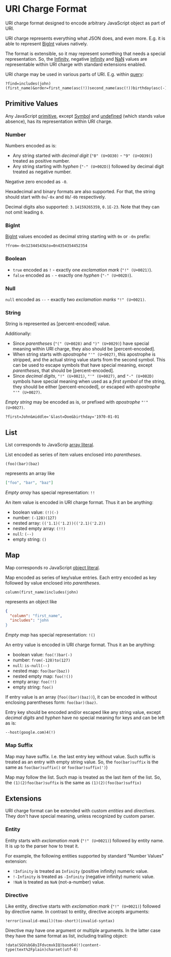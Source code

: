 # URI Charge Format

URI charge format designed to encode arbitrary JavaScript object as part of URI.

URI charge represents everything what JSON does, and even more. E.g. it is able to represent [BigInt] values natively.

The format is extensible, so it may represent something that needs a special representation. So, the [Infinity],
negative [Infinity] and [NaN] values are representable within URI charge with standard extensions enabled.

URI charge may be used in various parts of URI. E.g. within [query]:

```
?find=includes(john)(first_name)&order=first_name(asc(!))second_name(asc(!))birthday(asc(-))&range=from(10)to(20)
```

[bigint]: https://developer.mozilla.org/en-US/docs/Web/JavaScript/Reference/Global_Objects/BigInt
[infinity]: https://developer.mozilla.org/en-US/docs/Web/JavaScript/Reference/Global_Objects/Infinity
[nan]: https://developer.mozilla.org/en-US/docs/Web/JavaScript/Reference/Global_Objects/NaN
[query]: https://www.rfc-editor.org/rfc/rfc3986#section-3.4

## Primitive Values

Any JavaScript [primitive], except [Symbol] and [undefined] (which stands value absence), has its representation within
URI charge.

[primitive]: https://developer.mozilla.org/en-US/docs/Glossary/Primitive
[symbol]: https://developer.mozilla.org/en-US/docs/Web/JavaScript/Reference/Global_Objects/Symbol
[undefined]: https://developer.mozilla.org/en-US/docs/Glossary/undefined

### Number

Numbers encoded as is:

- Any string started with _decimal digit_ (`"0" (U+OO30)` - `"9" (U+OO39)`) treated as positive number.
- Any string starting with _hyphen_ (`"-" (U+002D)`) followed by decimal digit treated as negative number.

Negative zero encoded as `-0`.

Hexadecimal and binary formats are also supported. For that, the string should start with `0x`/`-0x` and `0b`/`-0b` respectively.

Decimal digits also supported: `3.14159265359`, `0.1E-23`. Note that they can not omit leading `0`.

### BigInt

[BigInt] values encoded as decimal string starting with `0n` or `-0n` prefix:

```
?from=-0n12344543&to=0n4354354452354
```

### Boolean

- `true` encoded as `!` - exactly one _exclamation mark_ (`"!" (U+0021)`).
- `false` encoded as `-` - exactly one _hyphen_ (`"-" (U+002D)`).

### Null

`null` encoded as `--` - exactly two _exclamation marks_ `"!" (U+0021)`.

### String

String is represented as [percent-encoded] value.

Additionally:

- Since _parentheses_ (`"(" (U+0028)` and `")" (U+0029)`) have special meaning within URI charge, they also should be
  [percent-encoded].
- When string starts with _apostrophe_ `"'" (U+0027)`, this apostrophe is stripped, and the actual string value starts
  from the second symbol. This can be used to escape symbols that have special meaning, except _parentheses_,
  that should be [percent-encoded].
- Since _decimal digits_, `"!" (U+0021)`, `"'" (U+0027)`, and `"-" (U+002D)` symbols have special meaning when used as a
  _first symbol_ of the string, they should be either [percent-encoded], or escaped with _apostrophe_ `"'" (U+0027)`.

_Empty string_ may be encoded as is, or prefixed with _apostrophe_ `"'" (U+0027)`.

```
?first=John&middle='&last=Doe&birthday='1970-01-01
```

[percent=encoded]: https://www.rfc-editor.org/rfc/rfc3986#section-2.1

## List

List corresponds to JavaScrip [array literal].

List encoded as series of item values enclosed into _parentheses_.

```
(foo)(bar)(baz)
```

represents an array like

```json
["foo", "bar", "baz"]
```

_Empty array_ has special representation: `!!`

An item value is encoded in URI charge format. Thus it an be anything:

- boolean value: `(!)(-)`
- number: `(-128)(127)`
- nested array: `(('1.1)('1.2))(('2.1)('2.2))`
- nested empty array: `(!!)`
- `null`: `(--)`
- empty string: `()`

[array literal]: https://developer.mozilla.org/en-US/docs/Web/JavaScript/Guide/Grammar_and_types#array_literals

## Map

Map corresponds ro JavaScript [object literal].

Map encoded as series of key/value entries. Each entry encoded as key followed by value enclosed into _parentheses_.

```
column(first_name)includes(john)
```

represents an object like

```json
{
  "column": "first_name",
  "includes": "john
}
```

_Empty map_ has special representation: `!()`

An entry value is encoded in URI charge format. Thus it an be anything:

- boolean value: `foo(!)bar(-)`
- number: `from(-128)to(127)`
- `null`: `is-null(--)`
- nested map: `foo(bar(baz))`
- nested empty map: `foo(!())`
- empty array: `foo(!!)`
- empty string: `foo()`

If entry value is an array (`foo((bar)(baz))`), it can be encoded in without enclosing parentheses form: `foo(bar)(baz)`.

Entry key should be encoded and/or escaped like any string value, except _decimal digits_ and _hyphen_ have no special
meaning for keys and can be left as is:

```
--host(google.com)4(!)
```

[object literal]: https://developer.mozilla.org/en-US/docs/Web/JavaScript/Guide/Grammar_and_types#object_literals

### Map Suffix

Map may have suffix. I.e. the last entry key without value. Such suffix is treated as an entry with empty string value.
So, the `foo(bar)suffix` is the same as `foo(bar)suffix()` or `foo(bar)suffix(')`)

Map may follow the list. Such map is treated as the last item of the list.
So, the `(1)(2)foo(bar)suffix` is the same as `(1)(2)(foo(bar)suffix)`

## Extensions

URI charge format can be extended with custom _entities_ and _directives_. They don't have special meaning, unless
recognized by custom parser.

### Entity

Entity starts with _exclamation mark_ (`"!" (U+0021)`) followed by entity name. It is up to the parser how to treat it.

For example, the following entities supported by standard "Number Values" extension:

- `!Infinity` is treated as `Infinity` (positive infinity) numeric value.
- `!-Infinity` is treated as `-Infinity` (negative infinity) numeric value.
- `!NaN` is treated as `NaN` (not-a-number) value.

### Directive

Like entity, directive starts with _exclamation mark_ (`"!" (U+0021)`) followed by directive name. In contrast to
entity, directive accepts arguments:

```
!error(invalid-email)(too-short)(invalid-syntax)
```

Directive may have one argument or multiple arguments. In the latter case they have the same format as list, including
trailing object:

```
!data(SGVsbG8sIFdvcmxkIQ)base64(!)content-type(text%2Fplain)charset(utf-8)
```
